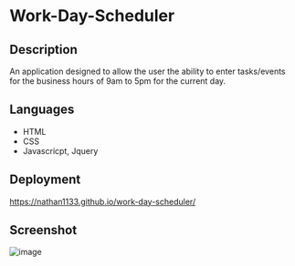 # Work-Day-Scheduler

## Description

An application designed to allow the user the ability to enter tasks/events for the business hours of 9am to 5pm for the current day.

## Languages

* HTML
* CSS
* Javascricpt, Jquery



## Deployment

https://nathan1133.github.io/work-day-scheduler/ 

## Screenshot
![image](https://user-images.githubusercontent.com/94014154/164296409-50e76b78-3cbf-4594-981d-490f93e0119d.png) 
